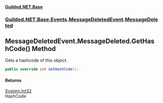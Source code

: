 
#### [Guilded.NET.Base](Guilded_NET_Base 'Guilded.NET.Base')
### [Guilded.NET.Base.Events](Guilded_NET_Base#Guilded_NET_Base_Events 'Guilded.NET.Base.Events').[MessageDeletedEvent](MessageDeletedEvent 'Guilded.NET.Base.Events.MessageDeletedEvent').[MessageDeleted](MessageDeletedEvent_MessageDeleted 'Guilded.NET.Base.Events.MessageDeletedEvent.MessageDeleted')
## MessageDeletedEvent.MessageDeleted.GetHashCode() Method

Gets a hashcode of this object.
```csharp
public override int GetHashCode();
```


#### Returns
[System.Int32](https://docs.microsoft.com/en-us/dotnet/api/System.Int32 'System.Int32')  
HashCode